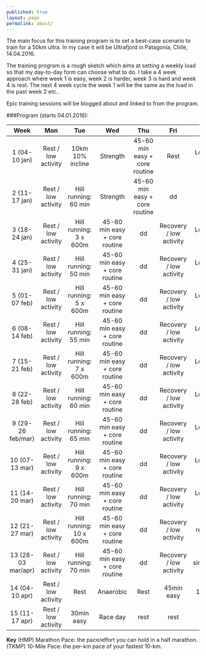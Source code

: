 ```yaml
---
published: true
layout: page
permalink: about/
---
```


The main focus for this training program is to set a best-case scenario to train for a 50km ultra. In my case it will be Ultrafjord in Patagonia, Chile, 14.04.2016.

The training program is a rough sketch which aims at setting a weekly load so that my day-to-day form can choose what to do. I take a 4 week approach where week 1 is easy, week 2 is harder, week 3 is hard and week 4 is rest. 
The next 4 week cycle the week 1 will be the same as the load in the past week 2 etc..

Epic training sessions will be blogged about and linked to from the program.



###Program (starts 04.01.2016):


|     Week     | Mon  | Tue | Wed | Thu | Fri | Sat | Sun |
|:------------:|:----:|:---:|:---:|:---:|:---:|:---:|:---:|
| 1 (04-10 jan)| Rest / low activity | 10km 10% incline | Strength | 45-60 min easy + core routine  | Rest  | Long run: 16km  | 1h medium effort run |
| 2 (11-17 jan)| Rest / low activity | Hill running: 60 min  | Strength  | 45-60 min easy + core routine  | dd  | dd  | Race: 12km trail run | 2  | 
| 3 (18-24 jan)| Rest / low activity | Hill running: 3 x 600m  | 45-60 min easy + core routine  | dd  | Recovery / low activity  | Long run: 20km  | 1h medium effort run |
| 4 (25-31 jan)| Rest / low activity | Hill running: 50 min | 45-60 min easy + core routine  | dd  | Recovery / low activity  | Long run: 22km  | 1h medium effort run |
| 5 (01-07 feb)| Rest / low activity | Hill running: 5 x 600m  | 45-60 min easy + core routine  | dd  | Recovery / low activity  | Long run: 24km  | 1h medium effort run |
| 6 (08-14 feb)| Rest / low activity | Hill running: 55 min  | 45-60 min easy + core routine  | dd  | Recovery / low activity  | Long run: 26km  | 1h medium effort run | 
| 7 (15-21 feb)| Rest / low activity | Hill running: 7 x 600m  | 45-60 min easy + core routine  | dd  | Recovery / low activity  | Long run: 28km  | 1h medium effort run |
| 8 (22-28 feb)| Rest / low activity | Hill running: 60 min  | 45-60 min easy + core routine  | dd  | Recovery / low activity  | Long run: 30km  | 1h medium effort run |
| 9 (29-26 feb/mar)| Rest / low activity | Hill running: 65 min  | 45-60 min easy + core routine  | dd  | Recovery / low activity  | Long run: 32km  | 1h medium effort run |
| 10 (07-13 mar)| Rest / low activity | Hill running: 9 x 600m  | 45-60 min easy + core routine  | dd  | Recovery / low activity  | Long run: 34km  | 1h medium effort run |
| 11 (14-20 mar)| Rest / low activity | Hill running: 70 min  | 45-60 min easy + core routine  | dd  | Recovery / low activity  | Long run: 36km  | 1h medium effort run |
| 12 (21-27 mar)| Rest / low activity | Hill running: 10 x 600m  | 45-60 min easy + core routine  | dd  | Recovery / low activity  | 30min recovery run | Race simulation: 10km |
| 13 (28-03 mar/apr)| Rest / low activity | Hill running: 70 min  | 45-60 min easy + core routine  | dd  | Recovery / low activity  | Race simulation: 5km  | 90min recovery run |
| 14 (04-10 apr)| Rest / low activity | Rest  | Anaerobic  | Rest  | 45min easy  | 1hr easy  | rest  |
| 15 (11-17 apr)| Rest / low activity | 30min easy  | Race day  | rest  | rest  | rest  | rest  |

**Key**
(HMP) Marathon Pace: the pace/effort you can hold in a half marathon.
(TKMP) 10-Mile Pace: the per-km pace of your fastest 10-km.

